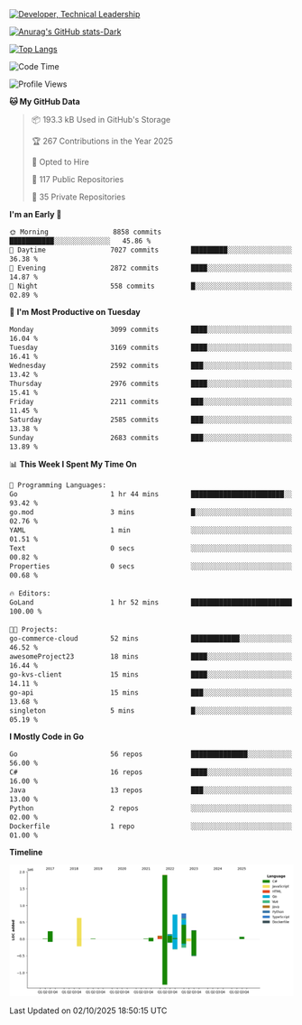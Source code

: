 <div>
  <a href="https://www.linkedin.com/in/arielpineiro/" target="_blank" rel="nofollow noopener noreferrer">
    <img src="https://img.shields.io/badge/-LinkedIn-%230077B5?style=for-the-badge&logo=linkedin&logoColor=white" alt="Developer, Technical Leadership" title="Ariel Piñeiro">
  </a>
</div>

[![Anurag's GitHub stats-Dark](https://github-readme-stats.vercel.app/api?username=arielsrv&show_icons=true&theme=dark#gh-dark-mode-only)](https://github.com/anuraghazra/github-readme-stats#gh-dark-mode-only)

[![Top Langs](https://github-readme-stats.vercel.app/api/top-langs/?username=arielsrv&layout=compact&langs_count=10&theme=dark#gh-dark-mode-only)](https://github.com/anuraghazra/github-readme-stats&theme=dark#gh-dark-mode-only)

<!--START_SECTION:waka-->
![Code Time](http://img.shields.io/badge/Code%20Time-1%2C392%20hrs%2044%20mins-blue)

![Profile Views](http://img.shields.io/badge/Profile%20Views-3-blue)

**🐱 My GitHub Data** 

> 📦 193.3 kB Used in GitHub's Storage 
 > 
> 🏆 267 Contributions in the Year 2025
 > 
> 💼 Opted to Hire
 > 
> 📜 117 Public Repositories 
 > 
> 🔑 35 Private Repositories 
 > 
**I'm an Early 🐤** 

```text
🌞 Morning                8858 commits        ███████████░░░░░░░░░░░░░░   45.86 % 
🌆 Daytime                7027 commits        █████████░░░░░░░░░░░░░░░░   36.38 % 
🌃 Evening                2872 commits        ████░░░░░░░░░░░░░░░░░░░░░   14.87 % 
🌙 Night                  558 commits         █░░░░░░░░░░░░░░░░░░░░░░░░   02.89 % 
```
📅 **I'm Most Productive on Tuesday** 

```text
Monday                   3099 commits        ████░░░░░░░░░░░░░░░░░░░░░   16.04 % 
Tuesday                  3169 commits        ████░░░░░░░░░░░░░░░░░░░░░   16.41 % 
Wednesday                2592 commits        ███░░░░░░░░░░░░░░░░░░░░░░   13.42 % 
Thursday                 2976 commits        ████░░░░░░░░░░░░░░░░░░░░░   15.41 % 
Friday                   2211 commits        ███░░░░░░░░░░░░░░░░░░░░░░   11.45 % 
Saturday                 2585 commits        ███░░░░░░░░░░░░░░░░░░░░░░   13.38 % 
Sunday                   2683 commits        ███░░░░░░░░░░░░░░░░░░░░░░   13.89 % 
```


📊 **This Week I Spent My Time On** 

```text
💬 Programming Languages: 
Go                       1 hr 44 mins        ███████████████████████░░   93.42 % 
go.mod                   3 mins              █░░░░░░░░░░░░░░░░░░░░░░░░   02.76 % 
YAML                     1 min               ░░░░░░░░░░░░░░░░░░░░░░░░░   01.51 % 
Text                     0 secs              ░░░░░░░░░░░░░░░░░░░░░░░░░   00.82 % 
Properties               0 secs              ░░░░░░░░░░░░░░░░░░░░░░░░░   00.68 % 

🔥 Editors: 
GoLand                   1 hr 52 mins        █████████████████████████   100.00 % 

🐱‍💻 Projects: 
go-commerce-cloud        52 mins             ████████████░░░░░░░░░░░░░   46.52 % 
awesomeProject23         18 mins             ████░░░░░░░░░░░░░░░░░░░░░   16.44 % 
go-kvs-client            15 mins             ████░░░░░░░░░░░░░░░░░░░░░   14.11 % 
go-api                   15 mins             ███░░░░░░░░░░░░░░░░░░░░░░   13.68 % 
singleton                5 mins              █░░░░░░░░░░░░░░░░░░░░░░░░   05.19 % 
```

**I Mostly Code in Go** 

```text
Go                       56 repos            ██████████████░░░░░░░░░░░   56.00 % 
C#                       16 repos            ████░░░░░░░░░░░░░░░░░░░░░   16.00 % 
Java                     13 repos            ███░░░░░░░░░░░░░░░░░░░░░░   13.00 % 
Python                   2 repos             ░░░░░░░░░░░░░░░░░░░░░░░░░   02.00 % 
Dockerfile               1 repo              ░░░░░░░░░░░░░░░░░░░░░░░░░   01.00 % 
```



**Timeline**

![Lines of Code chart](https://raw.githubusercontent.com/arielsrv/arielsrv/main/assets/bar_graph.png)


 Last Updated on 02/10/2025 18:50:15 UTC
<!--END_SECTION:waka-->
